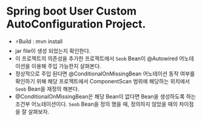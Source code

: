 # Spring boot User Custom AutoConfiguration Project.

- ⚡️Build : mvn install
- jar file이 생성 되었는지 확인한다.
- 이 프로젝트의 의존성을 추가한 프로젝트에서 `Seob` Bean이 @Autowired 어노테이션을 이용해 주입 가능한지 살펴본다.
- 정상적으로 주입 된다면 @ConditionalOnMissingBean 어노테이션 동작 여부를 확인하기 위해 해당 프로젝트에서 ComponentScan 범위에 해당하는 위치에서 `Seob` Bean을 재정의 해본다.
- @ConditionalOnMissingBean은 해당 Bean이 없다면 Bean을 생성하도록 하는 조건부 어노테이션이다. `Seob` Bean을 정의 했을 때, 정의하지 않았을 때의 차이점을 잘 살펴보자.
